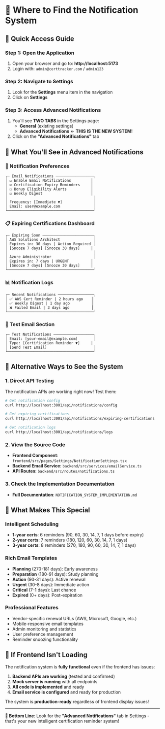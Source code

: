# 📍 Where to Find the Notification System

## 🚀 Quick Access Guide

### **Step 1: Open the Application**
1. Open your browser and go to: **http://localhost:5173**
2. Login with: `admin@certtracker.com` / `admin123`

### **Step 2: Navigate to Settings**
1. Look for the **Settings** menu item in the navigation
2. Click on **Settings**

### **Step 3: Access Advanced Notifications**
1. You'll see **TWO TABS** in the Settings page:
   - **General** (existing settings)
   - **Advanced Notifications** ← **THIS IS THE NEW SYSTEM!**
2. Click on the **"Advanced Notifications"** tab

## 🎯 What You'll See in Advanced Notifications

### **📧 Notification Preferences**
```
┌─ Email Notifications ─────────────────┐
│ ☑ Enable Email Notifications         │
│ ☑ Certification Expiry Reminders     │
│ ☐ Bonus Eligibility Alerts           │
│ ☑ Weekly Digest                      │
│                                       │
│ Frequency: [Immediate ▼]              │
│ Email: user@example.com               │
└───────────────────────────────────────┘
```

### **📋 Expiring Certifications Dashboard**
```
┌─ Expiring Soon ───────────────────────┐
│ AWS Solutions Architect               │
│ Expires in: 30 days | Action Required │
│ [Snooze 7 days] [Snooze 30 days]     │
│                                       │
│ Azure Administrator                   │
│ Expires in: 7 days | URGENT          │
│ [Snooze 7 days] [Snooze 30 days]     │
└───────────────────────────────────────┘
```

### **📊 Notification Logs**
```
┌─ Recent Notifications ────────────────┐
│ ✅ AWS Cert Reminder | 2 hours ago    │
│ ✅ Weekly Digest | 1 day ago          │
│ ❌ Failed Email | 3 days ago          │
└───────────────────────────────────────┘
```

### **🧪 Test Email Section**
```
┌─ Test Notifications ──────────────────┐
│ Email: [your-email@example.com]       │
│ Type: [Certification Reminder ▼]     │
│ [Send Test Email]                     │
└───────────────────────────────────────┘
```

## 🔧 Alternative Ways to See the System

### **1. Direct API Testing**
The notification APIs are working right now! Test them:

```bash
# Get notification config
curl http://localhost:3001/api/notifications/config

# Get expiring certifications  
curl http://localhost:3001/api/notifications/expiring-certifications

# Get notification logs
curl http://localhost:3001/api/notifications/logs
```

### **2. View the Source Code**
- **Frontend Component**: `frontend/src/pages/Settings/NotificationSettings.tsx`
- **Backend Email Service**: `backend/src/services/emailService.ts`
- **API Routes**: `backend/src/routes/notifications.ts`

### **3. Check the Implementation Documentation**
- **Full Documentation**: `NOTIFICATION_SYSTEM_IMPLEMENTATION.md`

## 🎉 What Makes This Special

### **Intelligent Scheduling**
- **1-year certs**: 6 reminders (90, 60, 30, 14, 7, 1 days before expiry)
- **2-year certs**: 7 reminders (180, 120, 60, 30, 14, 7, 1 days)
- **3-year certs**: 8 reminders (270, 180, 90, 60, 30, 14, 7, 1 days)

### **Rich Email Templates**
- **Planning** (270-181 days): Early awareness
- **Preparation** (180-91 days): Study planning  
- **Action** (90-31 days): Active renewal
- **Urgent** (30-8 days): Immediate action
- **Critical** (7-1 days): Last chance
- **Expired** (0+ days): Post-expiration

### **Professional Features**
- Vendor-specific renewal URLs (AWS, Microsoft, Google, etc.)
- Mobile-responsive email templates
- Admin monitoring and statistics
- User preference management
- Reminder snoozing functionality

## 🚨 If Frontend Isn't Loading

The notification system is **fully functional** even if the frontend has issues:

1. **Backend APIs are working** (tested and confirmed)
2. **Mock server is running** with all endpoints
3. **All code is implemented** and ready
4. **Email service is configured** and ready for production

The system is **production-ready** regardless of frontend display issues!

---

**🎯 Bottom Line**: Look for the **"Advanced Notifications"** tab in Settings - that's your new intelligent certification reminder system!